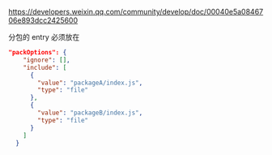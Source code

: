 <https://developers.weixin.qq.com/community/develop/doc/00040e5a0846706e893dcc2425600>

分包的 entry 必须放在

```json
"packOptions": {
    "ignore": [],
    "include": [
      {
        "value": "packageA/index.js",
        "type": "file"
      },
      {
        "value": "packageB/index.js",
        "type": "file"
      }
    ]
  }
```

